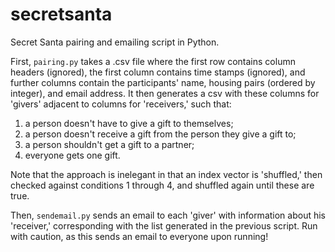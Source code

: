 # secretsanta
Secret Santa pairing and emailing script in Python. 

First, `pairing.py` takes a .csv file where the first row contains column headers (ignored), the first column contains time stamps (ignored), and further columns contain the participants' name, housing pairs (ordered by integer), and email address. It then generates a csv with these columns for 'givers' adjacent to columns for 'receivers,' such that:

1. a person doesn't have to give a gift to themselves;
2. a person doesn't receive a gift from the person they give a gift to; 
3. a person shouldn't get a gift to a partner; 
4. everyone gets one gift. 


Note that the approach is inelegant in that an index vector is 'shuffled,' then checked against conditions 1 through 4, and shuffled again until these are true. 

Then, `sendemail.py` sends an email to each 'giver' with information about his 'receiver,' corresponding with the list generated in the previous script. Run with caution, as this sends an email to everyone upon running!  

